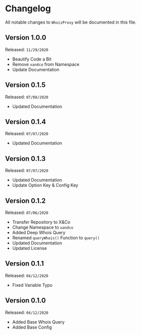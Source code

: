 # Changelog

All notable changes to `WhoisProxy` will be documented in this file.

## Version 1.0.0

Released: `11/29/2020`

- Beautify Code a Bit
- Remove `xandco` from Namespace
- Update Documentation

## Version 0.1.5

Released: `07/08/2020`

- Updated Documentation

## Version 0.1.4

Released: `07/07/2020`

- Updated Documentation

## Version 0.1.3

Released: `07/07/2020`

- Updated Documentation
- Update Option Key & Config Key

## Version 0.1.2

Released: `07/06/2020`

- Transfer Repository to X&Co
- Change Namespace to `xandco`
- Added Deep Whois Query
- Renamed `queryWhois()` Function to `query()`
- Updated Documentation
- Updated License

## Version 0.1.1

Released: `04/12/2020`

- Fixed Variable Typo

## Version 0.1.0

Released: `04/12/2020`

- Added Base Whois Query
- Added Base Config
